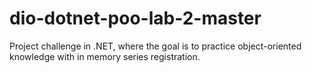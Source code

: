 # dio-dotnet-poo-lab-2-master

Project challenge in .NET, where the goal is to practice object-oriented knowledge with in memory series registration.

